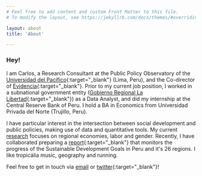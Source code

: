 ```yaml
---
# Feel free to add content and custom Front Matter to this file.
# To modify the layout, see https://jekyllrb.com/docs/themes/#overriding-theme-defaults

layout: about
title: 'About'

---
```


### Hey!

I am Carlos, a Research Consultant at the Public Policy Observatory of the [Universidad del Pacífico](https://www.up.edu.pe/egp/){:target="_blank"} (Lima, Peru), and the Co-director of [Evidencia](https://evidencia-pe.com/blog/){:target="_blank"}. Prior to my current job position, I worked in a subnational government entity ([Gobierno Regional La Libertad](https://www.gob.pe/regionlalibertad){:target="_blank"}) as a Data Analyst, and did my internship at the Central Reserve Bank of Peru. I hold a BA in Economics from Universidad Privada del Norte (Trujillo, Peru). 

I have particular interest in the intersection between social development and public policies, making use of data and quantitative tools. My current [research](02_research.markdown) focuses on regional economies, labor and gender. Recently, I have collaborated preparing a [report](https://www.up.edu.pe/egp/observatorio/informe-ODS-Peru-observatorio-politicas-publicas-escuela-gestion-publica-universidad-pacifico/){:target="_blank"} that monitors the progress of the Sustainable Development Goals in Peru and it's 26 regions. I like tropicália music, geography and running.

Feel free to get in touch via [email](mailto:caerevoredo@gmail.com) or [twitter](https://twitter.com/caerevoredo){:target="_blank"}!
